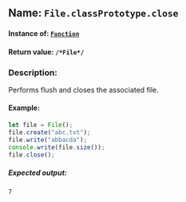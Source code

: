 ## Name: `File.classPrototype.close`

#### Instance of: [`Function`](Function.md)

#### Return value: `/*File*/`

### Description:

Performs flush and closes the associated file.

#### Example:

```js
let file = File();
file.create("abc.txt");
file.write("abbacda");
console.write(file.size());
file.close();
```

##### Expected output:

```
7
```

